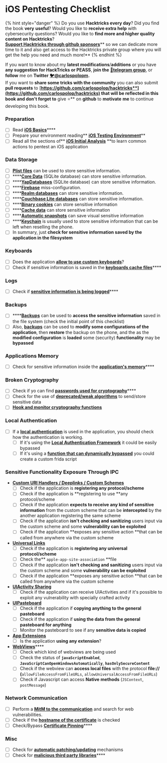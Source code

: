 # iOS Pentesting Checklist

{% hint style="danger" %}
Do you use **Hacktricks every day**? Did you find the book **very** **useful**? Would you like to **receive extra help** with cybersecurity questions? Would you like to **find more and higher quality content on Hacktricks**?\
[**Support Hacktricks through github sponsors**](https://github.com/sponsors/carlospolop)** so we can dedicate more time to it and also get access to the Hacktricks private group where you will get the help you need and much more!**
{% endhint %}

If you want to know about my **latest modifications**/**additions** or you have **any suggestion for HackTricks **or** PEASS**, **join the** [**💬**](https://emojipedia.org/speech-balloon/)[**telegram group**](https://t.me/peass), or **follow** me on **Twitter** [**🐦**](https://github.com/carlospolop/hacktricks/tree/7af18b62b3bdc423e11444677a6a73d4043511e9/\[https:/emojipedia.org/bird/README.md)[**@carlospolopm**](https://twitter.com/carlospolopm)**.**\
If you want to **share some tricks with the community** you can also submit **pull requests** to [**https://github.com/carlospolop/hacktricks**](https://github.com/carlospolop/hacktricks) that will be reflected in this book and don't forget to** give ⭐** on **github** to **motivate** **me** to continue developing this book.

### Preparation

* [ ] Read [**iOS Basics**](ios-pentesting/ios-basics.md)****
* [ ] Prepare your environment reading** **[**iOS Testing Environment**](ios-pentesting/ios-testing-environment.md)****
* [ ] Read all the sections of** **[**iOS Initial Analysis**](ios-pentesting/#initial-analysis)** **to learn common actions to pentest an iOS application

### Data Storage

* [ ] [**Plist files**](ios-pentesting/#plist) can be used to store sensitive information.
* [ ] ****[**Core Data**](ios-pentesting/#core-data) (SQLite database) can store sensitive information.
* [ ] ****[**YapDatabases**](ios-pentesting/#yapdatabase) (SQLite database) can store sensitive information.
* [ ] ****[**Firebase**](ios-pentesting/#firebase-real-time-databases) miss-configuration.
* [ ] ****[**Realm databases**](ios-pentesting/#realm-databases) can store sensitive information.
* [ ] ****[**Couchbase Lite databases**](ios-pentesting/#couchbase-lite-databases) can store sensitive information.
* [ ] ****[**Binary cookies**](ios-pentesting/#cookies) can store sensitive information
* [ ] ****[**Cache data**](ios-pentesting/#cache) can store sensitive information
* [ ] ****[**Automatic snapshots**](ios-pentesting/#snapshots) can save visual sensitive information
* [ ] ****[**Keychain**](ios-pentesting/#keychain) is usually used to store sensitive information that can be left when reselling the phone.
* [ ] In summary, just **check for sensitive information saved by the application in the filesystem**

### Keyboards

* [ ] Does the application [**allow to use custom keyboards**](ios-pentesting/#custom-keyboards-keyboard-cache)?
* [ ] Check if sensitive information is saved in the [**keyboards cache files**](ios-pentesting/#custom-keyboards-keyboard-cache)****

### **Logs**

* [ ] Check if [**sensitive information is being logged**](ios-pentesting/#logs)****

### Backups

* [ ] ****[**Backups**](ios-pentesting/#backups) can be used to **access the sensitive information** saved in the file system (check the initial point of this checklist)
* [ ] Also, [**backups**](ios-pentesting/#backups) can be used to **modify some configurations of the application**, then **restore** the backup on the phone, and the as the **modified configuration** is **loaded** some (security) **functionality** may be **bypassed**

### **Applications Memory**

* [ ] Check for sensitive information inside the [**application's memory**](ios-pentesting/#testing-memory-for-sensitive-data)****

### **Broken Cryptography**

* [ ] Check if yo can find [**passwords used for cryptography**](ios-pentesting/#broken-cryptography)****
* [ ] Check for the use of [**deprecated/weak algorithms**](ios-pentesting/#broken-cryptography) to send/store sensitive data
* [ ] ****[**Hook and monitor cryptography functions**](ios-pentesting/#broken-cryptography)****

### **Local Authentication**

* [ ] If a [**local authentication**](ios-pentesting/#local-authentication) is used in the application, you should check how the authentication is working.
  * [ ] If it's using the [**Local Authentication Framework**](ios-pentesting/#local-authentication-framework) it could be easily bypassed
  * [ ] If it's using a [**function that can dynamically bypassed**](ios-pentesting/#local-authentication-using-keychain) you could create a custom frida script

### Sensitive Functionality Exposure Through IPC

* ****[**Custom URI Handlers / Deeplinks / Custom Schemes**](ios-pentesting/#custom-uri-handlers-deeplinks-custom-schemes)****
  * [ ] Check if the application is **registering any protocol/scheme**
  * [ ] Check if the application is **registering to use **any protocol/scheme
  * [ ] Check if the application **expects to receive any kind of sensitive information** from the custom scheme that can be **intercepted** by the another application registering the same scheme
  * [ ] Check if the application **isn't checking and sanitizing** users input via the custom scheme and some **vulnerability can be exploited**
  * [ ] Check if the application **exposes any sensitive action **that can be called from anywhere via the custom scheme
* ****[**Universal Links**](ios-pentesting/#universal-links)****
  * [ ] Check if the application is **registering any universal protocol/scheme**
  * [ ] Check the** `apple-app-site-association` **file
  * [ ] Check if the application **isn't checking and sanitizing** users input via the custom scheme and some **vulnerability can be exploited**
  * [ ] Check if the application **exposes any sensitive action **that can be called from anywhere via the custom scheme
* ****[**UIActivity Sharing**](ios-pentesting/ios-uiactivity-sharing.md)****
  * [ ] Check if the application can receive UIActivities and if it's possible to exploit any vulnerability with specially crafted activity
* ****[**UIPasteboard**](ios-pentesting/ios-uipasteboard.md)****
  * [ ] Check if the application if **copying anything to the general pasteboard**
  * [ ] Check if the application if **using the data from the general pasteboard for anything**
  * [ ] Monitor the pasteboard to see if any **sensitive data is copied**
* ****[**App Extensions**](ios-pentesting/ios-app-extensions.md)****
  * [ ] Is the application **using any extension**?
* [**WebViews**](ios-pentesting/ios-webviews.md)****
  * [ ] Check which kind of webviews are being used
  * [ ] Check the status of **`javaScriptEnabled`**, **`JavaScriptCanOpenWindowsAutomatically`**, **`hasOnlySecureContent`**
  * [ ] Check if the webview can **access local files** with the protocol **file://** **(**`allowFileAccessFromFileURLs`, `allowUniversalAccessFromFileURLs`)
  * [ ] Check if Javascript can access **Native** **methods** (`JSContext`, `postMessage`)

### Network Communication

* [ ] Perform a [**MitM to the communication**](ios-pentesting/#network-communication) and search for web vulnerabilities.
* [ ] Check if the [**hostname of the certificate**](ios-pentesting/#hostname-check) is checked
* [ ] Check/Bypass [**Certificate Pinning**](ios-pentesting/#certificate-pinning)****

### **Misc**

* [ ] Check for [**automatic patching/updating**](ios-pentesting/#hot-patching-enforced-updateing) mechanisms
* [ ] Check for [**malicious third party libraries**](ios-pentesting/#third-parties)****

